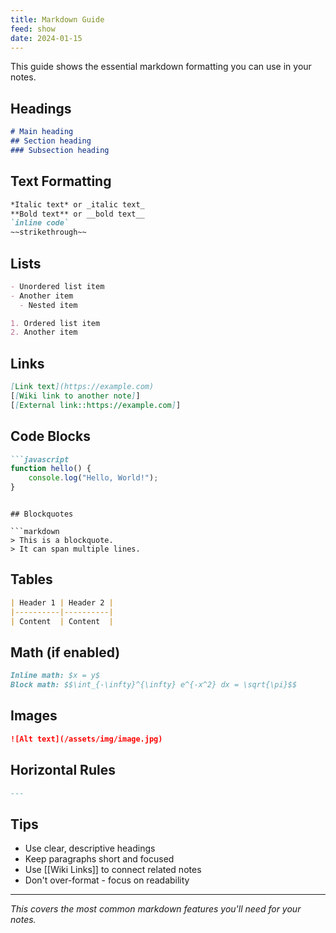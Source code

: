 ```yaml
---
title: Markdown Guide
feed: show
date: 2024-01-15
---
```


This guide shows the essential markdown formatting you can use in your notes.

## Headings

```markdown
# Main heading
## Section heading
### Subsection heading
```

## Text Formatting

```markdown
*Italic text* or _italic text_
**Bold text** or __bold text__
`inline code`
~~strikethrough~~
```

## Lists

```markdown
- Unordered list item
- Another item
  - Nested item

1. Ordered list item
2. Another item
```

## Links

```markdown
[Link text](https://example.com)
[[Wiki link to another note]]
[[External link::https://example.com]]
```

## Code Blocks

```markdown
```javascript
function hello() {
    console.log("Hello, World!");
}
```
```

## Blockquotes

```markdown
> This is a blockquote.
> It can span multiple lines.
```

## Tables

```markdown
| Header 1 | Header 2 |
|----------|----------|
| Content  | Content  |
```

## Math (if enabled)

```markdown
Inline math: $x = y$
Block math: $$\int_{-\infty}^{\infty} e^{-x^2} dx = \sqrt{\pi}$$
```

## Images

```markdown
![Alt text](/assets/img/image.jpg)
```

## Horizontal Rules

```markdown
---
```

## Tips

- Use clear, descriptive headings
- Keep paragraphs short and focused
- Use [[Wiki Links]] to connect related notes
- Don't over-format - focus on readability

---

*This covers the most common markdown features you'll need for your notes.* 